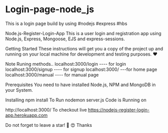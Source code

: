 # Login-page-node_js
This is a login page build by using  #nodejs #express #hbs   


Node.js-Register-Login-App
This is a user login and registration app using Node.js, Express, Mongoose, EJS and express-sessions.

Getting Started
These instructions will get you a copy of the project up and running on your local machine for development and testing purposes. ❤️

Note Runing methods..
localhost:3000/login   ---- for login
localhost:3000/signup  ---- for signup
localhost:3000/    ---for home page
localhost:3000/manual    ---- for manual page


Prerequisites
You need to have installed Node.js, NPM and MongoDB in your System.

Installing
npm install
To Run
nodemon server.js
Code is Running on

http://localhost:3000/
To checkout live
https://nodejs-register-login-app.herokuapp.com

Do not forget to leave a star! 🤗
😍 Thanks
